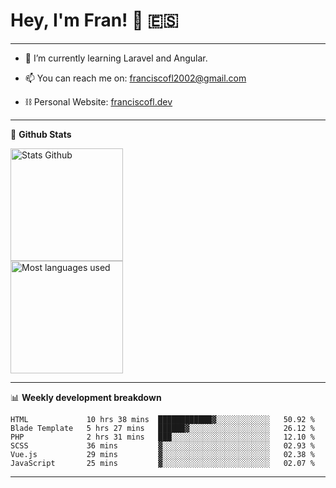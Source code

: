 # Hey, I'm Fran! 👋 :es:

-------

- 🌱 I’m currently learning Laravel and Angular.

- 📫 You can reach me on: franciscofl2002@gmail.com

- ⛓  Personal Website: [franciscofl.dev](https://www.franciscofl.dev/)

-------

📝 **Github Stats**


<div align="left">
  <img height="180em" src="https://github-readme-stats.vercel.app/api?username=franciscofl12&count_private=true&show_icons=true&theme=dracula&bg_color=-45deg,282A36,3D3344" alt="Stats Github"/>
  <br>
  <img height="180em" src="https://github-readme-stats.vercel.app/api/top-langs/?username=franciscofl12&count_private&theme=dracula&bg_color=-45deg,282A36,3D3344&layout=compact&langs_count=6" alt="Most languages used"/>
</div>

-------

📊 **Weekly development breakdown**


<!--START_SECTION:waka-->

```text
HTML             10 hrs 38 mins  ████████████▓░░░░░░░░░░░░   50.92 %
Blade Template   5 hrs 27 mins   ██████▓░░░░░░░░░░░░░░░░░░   26.12 %
PHP              2 hrs 31 mins   ███░░░░░░░░░░░░░░░░░░░░░░   12.10 %
SCSS             36 mins         ▓░░░░░░░░░░░░░░░░░░░░░░░░   02.93 %
Vue.js           29 mins         ▓░░░░░░░░░░░░░░░░░░░░░░░░   02.38 %
JavaScript       25 mins         ▓░░░░░░░░░░░░░░░░░░░░░░░░   02.07 %
```

<!--END_SECTION:waka-->

-------

